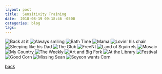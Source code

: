```yaml
---
layout: post
title:  Sensitivity Training
date:  2018-08-19 09:18:46 -0500
categories: blog 
tags: 
---
```


![](/assets/img/1808/20180812-backatit.jpg "Back at it")
![](/assets/img/1808/20180813-alwayssmiling.jpg "Always smiling")
![](/assets/img/1808/20180813-bathtime.jpg "Bath Time")
![](/assets/img/1808/20180813-eomma.jpg "Mama")
![](/assets/img/1808/20180813-lovinhischair.jpg "Lovin' his chair")
![](/assets/img/1808/20180814-sleepslikehisdad.jpg "Sleeping like his Dad")
![](/assets/img/1808/20180815-theglub.jpg "The Glub")
![](/assets/img/1808/20180817-freentteam.jpg "FreeNt")
![](/assets/img/1808/20180817-landofsquirrels.jpg "Land of Squirrels")
![](/assets/img/1808/20180817-mosaic.jpg "Mosaic")
![](/assets/img/1808/20180817-mycountry.jpg "My Country")
![](/assets/img/1808/20180817-theweekly.jpg "The Weekly")
![](/assets/img/1808/20180818-artandbigfork.jpg "Art and Big Fork")
![](/assets/img/1808/20180818-atthelibrary.jpg "At the Library")
![](/assets/img/1808/20180818-festival.jpg "Festival")
![](/assets/img/1808/20180818-goodcorn.jpg "Good Corn")
![](/assets/img/1808/20180818-missingsean.jpg "Missing Sean")
![](/assets/img/1808/20180818-soyeonwantscorn.jpg "Soyeon wants Corn")

[back](/blog)
